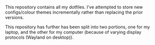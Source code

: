 This repository contains all my dotfiles. I've attempted to store new configs/colour themes incrementally rather than replacing the prior versions. 

This repository has further has been split into two portions, one for my laptop, and the other for my computer (because of varying display protocols (Wayland on desktop)).